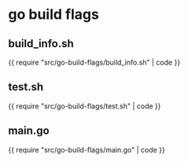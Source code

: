 # go build flags

## build_info.sh

{{ require "src/go-build-flags/build_info.sh" | code }}

## test.sh

{{ require "src/go-build-flags/test.sh" | code }}

## main.go

{{ require "src/go-build-flags/main.go" | code }}
